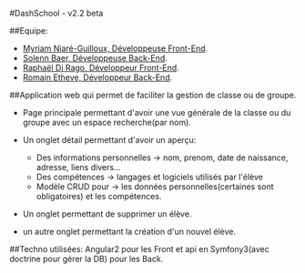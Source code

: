 #DashSchool - v2.2 beta

##Equipe:
 * [Myriam Niaré-Guilloux, Développeuse Front-End](https://github.com/myrNG).
 * [Solenn Baer, Développeuse Back-End](https://github.com/simplon-solennB).
 * [Raphaël Di Rago, Développeur Front-End](https://github.com/dirago).
 * [Romain Etheve, Développeur Back-End](https://github.com/etbeur).



##Application web qui permet de faciliter la gestion de classe ou de groupe.
* Page principale permettant d'avoir une vue générale de la classe ou du groupe avec un espace recherche(par nom). 

* Un onglet détail permettant d'avoir un aperçu:
	* Des informations personnelles -> nom, prenom, date de naissance, adresse, liens divers...
	* Des compétences -> langages et logiciels utilisés par l'élève
	* Modèle CRUD pour -> les données personnelles(certaines sont obligatoires) et les compétences.

* Un onglet permettant de supprimer un élève.
* un autre onglet permettant la création d'un nouvel élève.


##Techno utilisées: Angular2 pour les Front et api en Symfony3(avec doctrine pour gérer la DB) pour les Back.

